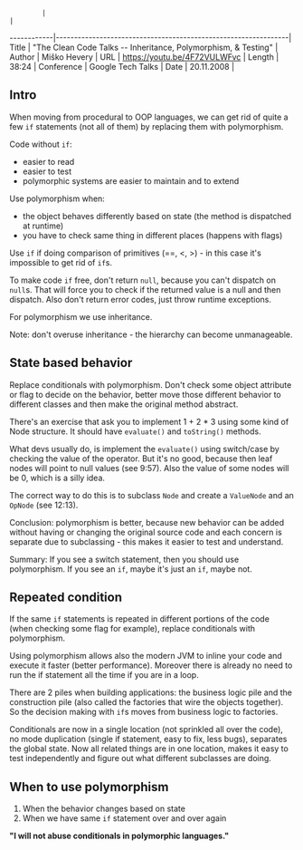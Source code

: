             |                                                                |
------------|----------------------------------------------------------------|
Title       | "The Clean Code Talks -- Inheritance, Polymorphism, & Testing" |
Author      | Miško Hevery                                                   |
URL         | https://youtu.be/4F72VULWFvc                                   |
Length      | 38:24                                                          |
Conference  | Google Tech Talks                                              |
Date        | 20.11.2008                                                     |


Intro
-----
When moving from procedural to OOP languages, we can get rid of quite a
few `if` statements (not all of them) by replacing them with polymorphism.

Code without `if`:
* easier to read
* easier to test
* polymorphic systems are easier to maintain and to extend

Use polymorphism when:
* the object behaves differently based on state (the method is dispatched
  at runtime)
* you have to check same thing in different places (happens with flags)

Use `if` if doing comparison of primitives (==, <, >) - in this case it's
impossible to get rid of `if`s.

To make code `if` free, don't return `null`, because you can't dispatch
on `null`s. That will force you to check if the returned value is a null
and then dispatch. Also don't return error codes, just throw runtime
exceptions.

For polymorphism we use inheritance.

Note: don't overuse inheritance - the hierarchy can become unmanageable.

State based behavior
--------------------
Replace conditionals with polymorphism. Don't check some object attribute
or flag to decide on the behavior, better move those different behavior
to different classes and then make the original method abstract.

There's an exercise that ask you to implement 1 + 2 * 3 using some kind
of Node structure. It should have `evaluate()` and `toString()` methods.

What devs usually do, is implement the `evaluate()` using switch/case by
checking the value of the operator. But it's no good, because then leaf
nodes will point to null values (see 9:57). Also the
value of some nodes will be 0, which is a silly idea.

The correct way to do this is to subclass `Node` and create a `ValueNode`
and an `OpNode` (see 12:13).

Conclusion: polymorphism is better, because new behavior can be added
without having or changing the original source code and each concern is
separate due to subclassing - this makes it easier to test and understand.

Summary: If you see a switch statement, then you should use polymorphism.
If you see an `if`, maybe it's just an `if`, maybe not.

Repeated condition
------------------
If the same `if` statements is repeated in different portions of the code
(when checking some flag for example), replace conditionals with polymorphism.

Using polymorphism allows also the modern JVM to inline your code and
execute it faster (better performance). Moreover there is already no
need to run the if statement all the time if you are in a loop.

There are 2 piles when building applications: the business logic pile and
the construction pile (also called the factories that wire the objects
together). So the decision making with `if`s moves from business logic
to factories.

Conditionals are now in a single location (not sprinkled all over the code),
no mode duplication (single if statement, easy to fix, less bugs), separates
the global state. Now all related things are in one location, makes it easy
to test independently and figure out what different subclasses are doing.

When to use polymorphism
------------------------
1. When the behavior changes based on state
2. When we have same `if` statement over and over again

**"I will not abuse conditionals in polymorphic languages."**
